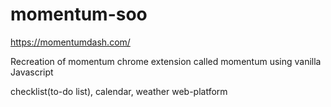 # momentum-soo

https://momentumdash.com/

Recreation of momentum chrome extension called momentum using vanilla Javascript

checklist(to-do list), calendar, weather web-platform
